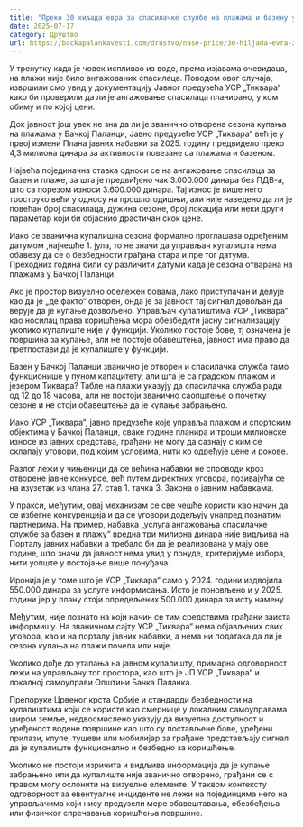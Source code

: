 ```yaml
---
title: "Преко 30 хиљада евра за спасилачке службе на плажама и базену у Бачкој Паланци"
date: 2025-07-17
category: Друштво
url: https://backapalankavesti.com/drustvo/nase-price/30-hiljada-evra-za-spasilacke-sluzbe-na-plazama-i-bazenu/
---
```


У тренутку када је човек испливао из воде, према изјавама очевидаца, на плажи није било ангажованих спасилаца. Поводом овог случаја, извршили смо увид у документацију Јавног предузећа УСР „Тиквара“ како би проверили да ли је ангажовање спасилаца планирано, у ком обиму и по којој цени.

Док јавност још увек не зна да ли је званично отворена сезона купања на плажама у Бачкој Паланци, Јавно предузеће УСР „Тиквара“ већ је у првој измени Плана јавних набавки за 2025. годину предвидело преко 4,3 милиона динара за активности повезане са плажама и базеном.

Највећа појединачна ставка односи се на ангажовање спасилаца за базен и плаже, за шта је предвиђено чак 3.000.000 динара без ПДВ-а, што са порезом износи 3.600.000 динара. Тај износ је више него троструко већи у односу на прошлогодишњи, али није наведено да ли је повећан број спасилаца, дужина сезоне, број локација или неки други параметар који би објаснио драстичан скок цене.

Иако се званична купалишна сезона формално проглашава одређеним датумом ,најчешће 1. јула, то не значи да управљач купалишта нема обавезу да се о безбедности грађана стара и пре тог датума. Преходних година били су различити датуми када је сезона отварана на плажама у Бачкој Паланци.

Ако је простор визуелно обележен бовама, лако приступачан и делује као да је „де факто“ отворен, онда је за јавност тај сигнал довољан да верује да је купање дозвољено. Управљач купалиштима УСР „Тиквара“ као носилац права коришћења мора обезбедити јасну сигнализацију уколико купалиште није у функцији. Уколико постоје бове, тј означена је површина за купање, али не постоје обавештења, јавност има право да претпостави да је купалиште у функцији.

Базен у Бачкој Паланци званично је отворен и спасилачка служба тамо функционише у пуном капацитету, али шта је са градском плажом и језером Тиквара? Табле на плажи указују да спасилачка служба ради од 12 до 18 часова, али не постоји званично саопштење о почетку сезоне и не стоји обавештење да је купање забрањено.

Иако УСР „Тиквара“, јавно предузеће које управља плажом и спортским објектима у Бачкој Паланци, сваке године планира и троши милионске износе из јавних средстава, грађани не могу да сазнају с ким се склапају уговори, под којим условима, нити ко одређује цене и рокове.

Разлог лежи у чињеници да се већина набавки не спроводи кроз отворене јавне конкурсе, већ путем директних уговора, позивајући се на изузетак из члана 27. став 1. тачка 3. Закона о јавним набавкама.

У пракси, међутим, овај механизам се све чешће користи као начин да се избегне конкуренција и да се уговори додељују унапред познатим партнерима. На пример, набавка „услуга ангажовања спасилачке службе за базен и плажу“ вредна три милиона динара није видљива на Порталу јавних набавки а требало би да је реализована у мају ове године, што значи да јавност нема увид у понуде, критеријуме избора, нити уопште у постојање више понуђача.

Иронија је у томе што је УСР „Тиквара“ само у 2024. години издвојила 550.000 динара за услуге информисања. Исто је поновљено и у 2025. години јер у плану стоји опредељених 500.000 динара за исту намену.

Међутим, није познато на који начин се тим средствима грађани заиста информишу. На званичном сајту УСР „Тиквара“ нема објављених свих уговора, као и на порталу јавних набавки, а нема ни података да ли је сезона купања на плажи почела или није.

Уколико дође до утапања на јавном купалишту, примарна одговорност лежи на управљачу тог простора, као што је ЈП УСР „Тиквара“ и локалној самоуправи Општини Бачка Паланка.

Препоруке Црвеног крста Србије и стандарди безбедности на купалиштима који се користе као смернице у локалним самоуправама широм земље, недвосмислено указују да визуелна доступност и уређеност водене површине као што су постављене бове, уређени прилази, клупе, тушеви или мобилијар за грађане представљају сигнал да је купалиште функционално и безбедно за коришћење.

Уколико не постоји изричита и видљива информација да је купање забрањено или да купалиште није званично отворено, грађани се с правом могу ослонити на визуелне елементе. У таквом контексту одговорност за евентуалне инциденте не лежи на појединцима него на управљачима који нису предузели мере обавештавања, обезбеђења или физичког спречавања коришћења површине.
